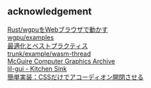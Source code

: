 ## acknowledgement

[Rust/wgpuをWebブラウザで動かす](https://zenn.dev/matcha_choco010/articles/2022-07-11-wgpu-web)<br>
[wgpu/examples](https://github.com/gfx-rs/wgpu/tree/trunk/examples/src)<br>
[最適化とベストプラクティス](https://yew.rs/ja/docs/0.18.0/advanced-topics/optimizations)<br>
[trunk/example/wasm-thread](https://github.com/trunk-rs/trunk/tree/main/examples/wasm_threads)<br>
[McGuire Computer Graphics Archive](https://casual-effects.com/data/)<br>
[lil-gui - Kitchen Sink](https://lil-gui.georgealways.com/examples/kitchen-sink/)<br>
[簡単実装：CSSだけでアコーディオン開閉させる](https://www.omakase.net/blog/2022/05/css-accordion.html)<br>